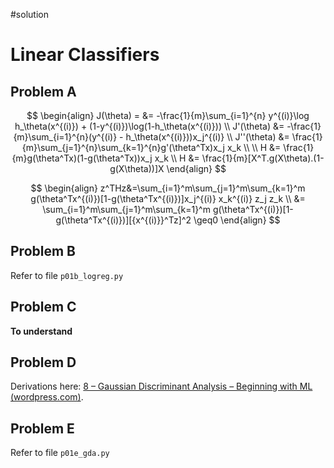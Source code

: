 #solution 
# Linear Classifiers
## Problem A

$$
\begin{align}
J(\theta) = &= -\frac{1}{m}\sum_{i=1}^{n} y^{(i)}\log h_\theta(x^{(i)}) + (1-y^{(i)})\log(1-h_\theta(x^{(i)})) \\
J'(\theta) &= -\frac{1}{m}\sum_{i=1}^{n}(y^{(i)} - h_\theta(x^{(i)}))x_j^{(i)} \\
J''(\theta) &= \frac{1}{m}\sum_{j=1}^{n}\sum_{k=1}^{n}g'(\theta^Tx)x_j x_k \\ 
\\
H &= \frac{1}{m}g(\theta^Tx)(1-g(\theta^Tx))x_j x_k \\
H &= \frac{1}{m}[X^T.g(X\theta).(1-g(X\theta))]X
\end{align}
$$

$$
\begin{align}
z^THz&=\sum_{i=1}^m\sum_{j=1}^m\sum_{k=1}^m g(\theta^Tx^{(i)})[1-g(\theta^Tx^{(i)})]x_j^{(i)} x_k^{(i)} z_j z_k \\
&= \sum_{i=1}^m\sum_{j=1}^m\sum_{k=1}^m g(\theta^Tx^{(i)})[1-g(\theta^Tx^{(i)})][{x^{(i)}}^Tz]^2 \geq0
\end{align}
$$

## Problem B
Refer to file `p01b_logreg.py`

## Problem C
**To understand**

## Problem D
Derivations here: [8 – Gaussian Discriminant Analysis – Beginning with ML (wordpress.com)](https://beginningwithml.wordpress.com/2018/09/18/7-gaussian-discriminant-analysis/).

## Problem E
Refer to file `p01e_gda.py`


